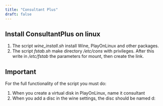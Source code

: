 ```yaml
---
title: "Consultant Plus"
draft: false
---
```


## Install ConsultantPlus on linux

1. The script _wine_install.sh_ install Wine, PlayOnLinux and other packages.
2. The script _fstab.sh_ make directory _/etc/cons_ with privileges. After this write in _/etc/fstab_ the parameters for mount, then create the link.

## Important

For the full functionality of the script you must do:

1. When you create a virtual disk in PlayOnLinux, name it consultant
2. When you add a disc in the wine settings, the disc should be named d:
